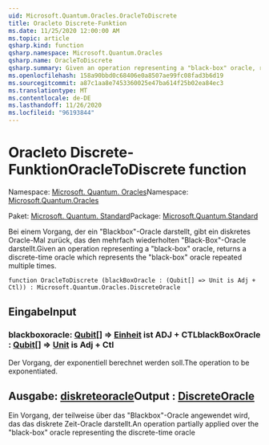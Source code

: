 ```yaml
---
uid: Microsoft.Quantum.Oracles.OracleToDiscrete
title: Oracleto Discrete-Funktion
ms.date: 11/25/2020 12:00:00 AM
ms.topic: article
qsharp.kind: function
qsharp.namespace: Microsoft.Quantum.Oracles
qsharp.name: OracleToDiscrete
qsharp.summary: Given an operation representing a "black-box" oracle, returns a discrete-time oracle which represents the "black-box" oracle repeated multiple times.
ms.openlocfilehash: 158a90bbd0c68406e0a8507ae99fc08fad3b6d19
ms.sourcegitcommit: a87c1aa8e7453360025e47ba614f25b02ea84ec3
ms.translationtype: MT
ms.contentlocale: de-DE
ms.lasthandoff: 11/26/2020
ms.locfileid: "96193844"
---
```

# <a name="oracletodiscrete-function"></a><span data-ttu-id="532d9-102">Oracleto Discrete-Funktion</span><span class="sxs-lookup"><span data-stu-id="532d9-102">OracleToDiscrete function</span></span>

<span data-ttu-id="532d9-103">Namespace: [Microsoft. Quantum. Oracles](xref:Microsoft.Quantum.Oracles)</span><span class="sxs-lookup"><span data-stu-id="532d9-103">Namespace: [Microsoft.Quantum.Oracles](xref:Microsoft.Quantum.Oracles)</span></span>

<span data-ttu-id="532d9-104">Paket: [Microsoft. Quantum. Standard](https://nuget.org/packages/Microsoft.Quantum.Standard)</span><span class="sxs-lookup"><span data-stu-id="532d9-104">Package: [Microsoft.Quantum.Standard](https://nuget.org/packages/Microsoft.Quantum.Standard)</span></span>


<span data-ttu-id="532d9-105">Bei einem Vorgang, der ein "Blackbox"-Oracle darstellt, gibt ein diskretes Oracle-Mal zurück, das den mehrfach wiederholten "Black-Box"-Oracle darstellt.</span><span class="sxs-lookup"><span data-stu-id="532d9-105">Given an operation representing a "black-box" oracle, returns a discrete-time oracle which represents the "black-box" oracle repeated multiple times.</span></span>

```qsharp
function OracleToDiscrete (blackBoxOracle : (Qubit[] => Unit is Adj + Ctl)) : Microsoft.Quantum.Oracles.DiscreteOracle
```


## <a name="input"></a><span data-ttu-id="532d9-106">Eingabe</span><span class="sxs-lookup"><span data-stu-id="532d9-106">Input</span></span>

### <a name="blackboxoracle--qubit--unit--is-adj--ctl"></a><span data-ttu-id="532d9-107">blackboxoracle: [Qubit](xref:microsoft.quantum.lang-ref.qubit)[] => [Einheit](xref:microsoft.quantum.lang-ref.unit)  ist ADJ + CTL</span><span class="sxs-lookup"><span data-stu-id="532d9-107">blackBoxOracle : [Qubit](xref:microsoft.quantum.lang-ref.qubit)[] => [Unit](xref:microsoft.quantum.lang-ref.unit)  is Adj + Ctl</span></span>

<span data-ttu-id="532d9-108">Der Vorgang, der exponentiell berechnet werden soll.</span><span class="sxs-lookup"><span data-stu-id="532d9-108">The operation to be exponentiated.</span></span>



## <a name="output--discreteoracle"></a><span data-ttu-id="532d9-109">Ausgabe: [diskreteoracle](xref:Microsoft.Quantum.Oracles.DiscreteOracle)</span><span class="sxs-lookup"><span data-stu-id="532d9-109">Output : [DiscreteOracle](xref:Microsoft.Quantum.Oracles.DiscreteOracle)</span></span>

<span data-ttu-id="532d9-110">Ein Vorgang, der teilweise über das "Blackbox"-Oracle angewendet wird, das das diskrete Zeit-Oracle darstellt.</span><span class="sxs-lookup"><span data-stu-id="532d9-110">An operation partially applied over the "black-box" oracle representing the discrete-time oracle</span></span>
